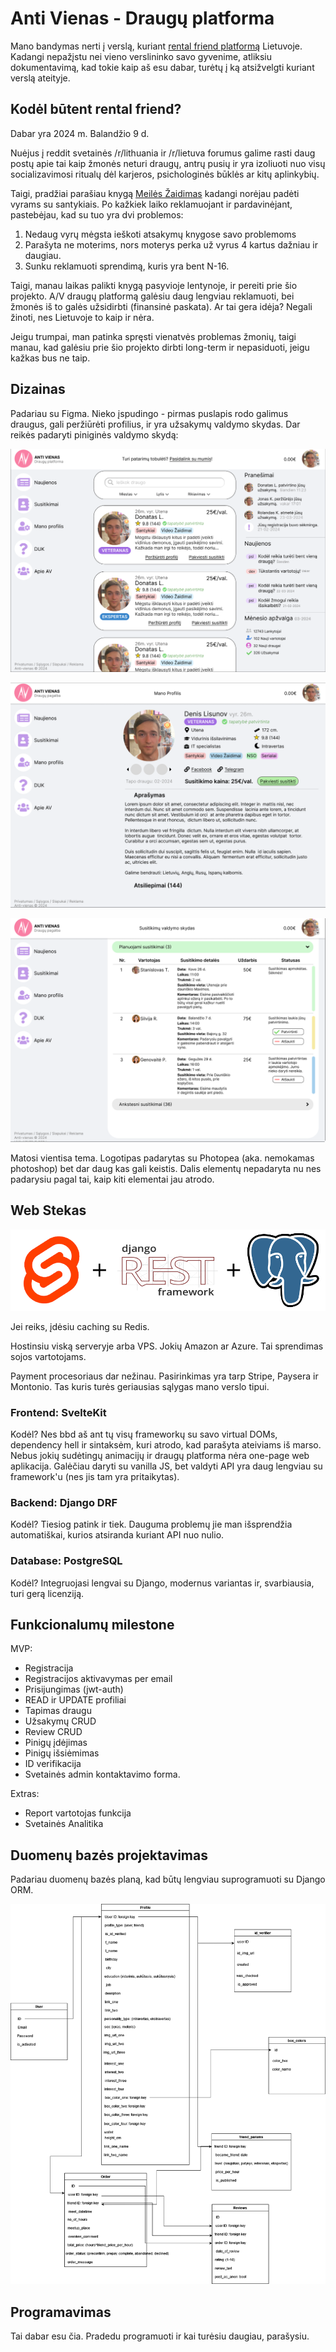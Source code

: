 # Anti Vienas - Draugų platforma

Mano bandymas nerti į verslą, kuriant [rental friend platformą](https://www.afar.com/magazine/the-incredibly-true-story-of-renting-a-friend-in-tokyo) Lietuvoje. Kadangi nepažįstu nei vieno verslininko savo gyvenime, atliksiu dokumentavimą, kad tokie kaip aš esu dabar, turėtų į ką atsižvelgti kuriant verslą ateityje.

## Kodėl būtent rental friend?

Dabar yra 2024 m. Balandžio 9 d. 

Nuėjus į reddit svetainės /r/lithuania ir /r/lietuva forumus galime rasti daug postų apie tai kaip žmonės neturi draugų, antrų pusių ir yra izoliuoti nuo visų socializavimosi ritualų dėl karjeros, psichologinės būklės ar kitų aplinkybių.

Taigi, pradžiai parašiau knygą [Meilės Žaidimas](https://www.meileszaidimas.lt/) kadangi norėjau padėti vyrams su santykiais. Po kažkiek laiko reklamuojant ir pardavinėjant, pastebėjau, kad su tuo yra dvi problemos: 

1) Nedaug vyrų mėgsta ieškoti atsakymų knygose savo problemoms
2) Parašyta ne moterims, nors moterys perka už vyrus 4 kartus dažniau ir daugiau.
3) Sunku reklamuoti sprendimą, kuris yra bent N-16.

Taigi, manau laikas palikti knygą pasyvioje lentynoje, ir pereiti prie šio projekto. A/V draugų platformą galėsiu daug lengviau reklamuoti, bei žmonės iš to galės užsidirbti (finansinė paskata). Ar tai gera idėja? Negali žinoti, nes Lietuvoje to kaip ir nėra.

Jeigu trumpai, man patinka spręsti vienatvės problemas žmonių, taigi manau, kad galėsiu prie šio projekto dirbti long-term ir nepasiduoti, jeigu kažkas bus ne taip.

## Dizainas

Padariau su Figma. Nieko įspudingo - pirmas puslapis rodo galimus draugus, gali peržiūrėti profilius, ir yra užsakymų valdymo skydas. Dar reikės padaryti piniginės valdymo skydą:

![Pagrindinis puslapis](/readme_assets/1.png)

![Profilis](/readme_assets/2.png)

![Užsakymų valdymo skydas](/readme_assets/3.png)

Matosi vientisa tema. Logotipas padarytas su Photopea (aka. nemokamas photoshop) bet dar daug kas gali keistis. Dalis elementų nepadaryta nu nes padarysiu pagal tai, kaip kiti elementai jau atrodo.

## Web Stekas

![SvelteKit + Django DRF + PostgreSQL](/readme_assets/4.png)

Jei reiks, įdėsiu caching su Redis.

Hostinsiu viską serveryje arba VPS. Jokių Amazon ar Azure. Tai sprendimas sojos vartotojams.

Payment procesoriaus dar nežinau. Pasirinkimas yra tarp Stripe, Paysera ir Montonio. Tas kuris turės geriausias sąlygas mano verslo tipui.

### Frontend: SvelteKit

Kodėl? Nes bbd aš ant tų visų frameworkų su savo virtual DOMs, dependency hell ir sintaksėm, kuri atrodo, kad parašyta ateiviams iš marso. Nebus jokių sudėtingų animacijų ir draugų platforma nėra one-page web aplikacija. Galėčiau daryti su vanilla JS, bet valdyti API yra daug lengviau su framework'u (nes jis tam yra pritaikytas).

### Backend: Django DRF

Kodėl? Tiesiog patink ir tiek. Dauguma problemų jie man išsprendžia automatiškai, kurios atsiranda kuriant API nuo nulio.

### Database: PostgreSQL

Kodėl? Integruojasi lengvai su Django, modernus variantas ir, svarbiausia, turi gerą licenziją.

## Funkcionalumų milestone

MVP:
* Registracija
* Registracijos aktivavymas per email
* Prisijungimas (jwt-auth)
* READ ir UPDATE profiliai
* Tapimas draugu
* Užsakymų CRUD
* Review CRUD
* Pinigų įdėjimas
* Pinigų išsiėmimas
* ID verifikacija
* Svetainės admin kontaktavimo forma.

Extras:
* Report vartotojas funkcija
* Svetainės Analitika

## Duomenų bazės projektavimas

Padariau duomenų bazės planą, kad būtų lengviau suprogramuoti su Django ORM.

![pirmoji versija, tikrai bus daugiau](/readme_assets/5.png)

## Programavimas

Tai dabar esu čia. Pradedu programuoti ir kai turėsiu daugiau, parašysiu.